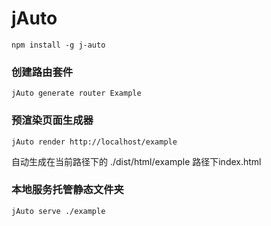 # jAuto



```
npm install -g j-auto

```

### 创建路由套件
```
jAuto generate router Example
```

### 预渲染页面生成器
```
jAuto render http://localhost/example
```


自动生成在当前路径下的 ./dist/html/example 路径下index.html

### 本地服务托管静态文件夹

```
jAuto serve ./example
```
